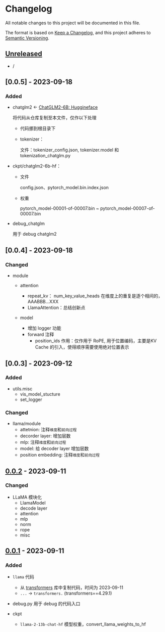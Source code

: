 # Changelog

All notable changes to this project will be documented in this file.

The format is based on [Keep a Changelog],
and this project adheres to [Semantic Versioning].

## [Unreleased]

- /

## [0.0.5] - 2023-09-18

### Added

- chatglm2  <- [ChatGLM2-6B: Huggineface](https://huggingface.co/THUDM/chatglm2-6b/commit/8fd7fba285f7171d3ae7ea3b35c53b6340501ed1)

  将代码从仓库复制至本文件，仅作以下处理

  - 代码挪到根目录下

  - tokenizer：

    文件：tokenizer_config.json, tokenizer.model 和 tokenization_chatglm.py

- ckpt/chatglm2-6b-hf：

  - 文件

    config.json、pytorch_model.bin.index.json

  - 权重

    pytorch_model-00001-of-00007.bin ~ pytorch_model-00007-of-00007.bin

- debug_chatglm

  用于 debug chatglm2

## [0.0.4] - 2023-09-18

### Changed

- module

  - attention
    - repeat_kv： num_key_value_heads 在维度上的重复是逐个相间的， AAABBB…XXX
    - LlamaAttention：总结创新点

  - model
    - 增加 logger 功能
    - forward 注释
      - position_ids 作用：仅作用于 RoPE, 用于位置编码，主要是KV Cache 的引入，使得顺序需要使用绝对位置表示

## [0.0.3] - 2023-09-12

### Added

- utils.misc
  - vis_model_stucture
  - set_logger

### Changed

- llama/module
  - attetnion: 注释`维度`和`前向过程`
  - decorder layer: 增加层数
  - mlp: 注释`维度`和`前向过程`
  - model: 给 decoder layer 增加层数
  - position embedding: 注释`维度`和`前向过程`

## [0.0.2] - 2023-09-11

### Changed

- LLaMA 模块化
  - LlamaModel
  - decode layer
  - attention
  - mlp
  - norm
  - rope
  - misc

## [0.0.1] - 2023-09-11

### Added

- `llama` 代码
  - 从 [transformers](https://github.com/huggingface/transformers/blob/main/src/transformers/models/llama/) 库中复制代码，时间为 2023-09-11
  - `...` -> `transformers.` (transformers==4.29.1)

- debug.py
  用于 debug 的代码入口

- ckpt
  - `llama-2-13b-chat-hf` 模型权重，convert_llama_weights_to_hf

<!-- Links -->

[keep a changelog]: https://keepachangelog.com/en/1.0.0/
[semantic versioning]: https://semver.org/spec/v2.0.0.html

<!-- Versions -->

[unreleased]: https://github.com/Author/Repository/compare/v0.0.2...HEAD
[0.0.2]: https://github.com/Author/Repository/compare/v0.0.1...v0.0.2
[0.0.1]: https://github.com/Author/Repository/releases/tag/v0.0.1